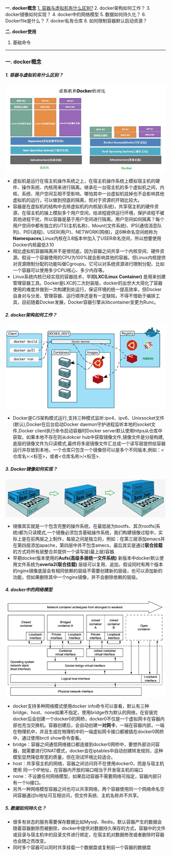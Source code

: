 **一. docker概念**
  [1. 容器与虚拟机有什么区别?]()
  2. docker架构如何工作？
  3. docker镜像如何实现？
  4. docker中的网络模型
  5. 数据如何持久化？
  6. Dockerfile是什么？
  7. docker私有仓库
  8. 如何限制容器默认启动资源？

**二. docker使用**
  1. 基础命令
----
### 一. docker概念
##### 1. 容器与虚拟机有什么区别？
![1.jpg](https://github.com/Myrecord/Docker/blob/master/1.jpg)
* 虚拟机是运行在宿主机操作系统之上，在宿主机操作系统上模拟宿主机的硬件、操作系统、内核用来进行隔离。继承在一台宿主机的多个虚拟机之间，内核、系统、用户空间互相不受影响，哪怕其中一台虚拟机挂掉也不会影响其他虚拟机的运行，可以做到彻底的隔离，但对于资源的开销比较大。
* 容器是在虚拟机的结构中去除虚拟机的内核层(系统)，共享宿主机的硬件资源，在宿主机的操上模拟多个用户空间，给进程提供运行环境，保护进程不被其他进程干扰，所以容器是基于用户空间进行隔离。用户空间如何隔离？每个用户空间中都有独立的UTS(主机名称)、Mount(文件系统)、IPS(通信消息队列)、PID(进程)、USER(用户)、NETWORK(网络)，这6种命名空间统称为**Namespaces**,Linux内核在3.8版本中加入了USER命名空间，所以想要使用Docker内核最低3.10
* 相比虚拟机容器隔离并不是很彻底，因为容器之间共享一个内核空间、硬件资源。假设一个容器使用的CPU为100%就会影响其他的容器。但Linux内核提供对资源限制分配的功能叫做Cgroups。它可以对系统资源进行限制分配、比如一个容器可以使用多少CPU核心、多少内存等。
* Linux系统内核已经实现的容器技术，早期**LXC(Linux Container)** 是用来创建管理容器工具。Docker是LXC的二次封装版，docker的出世大大简化了容器使用的难度并做到一次构建到处运行，保证环境的统一提高效率，但Docker自身对与分发、管理容器、运行顺序还是有一定缺陷，不得不借助于编排工具，目前随着Docker发展，Docker容器引擎从libcontainer变更为Runc。
##### 2. docker架构如何工作？
![2.jpg](https://github.com/Myrecord/Docker/blob/master/2.jpg)
* Docker是C/S架构模式运行,支持三种模式监听:ipv4、ipv6、Unixsocket文件(默认),Docker在后台启动Docker daemon守护进程监听本地的socket文件,Docker client执行命令启动容器时Docker server默认使用https从仓库中获取，如果本地不存在则从dokcer hub中获取镜像文件,镜像文件是分层构建,底层的镜像文件为只读模式,最终将多层镜像文件汇总成一个读写层提供给容器运行并存放到本地，一个仓库只包含一个镜像但可以是多个不同版本,例如：&lt;仓库名&gt;:&lt;标签&gt;，或者&lt;仓库名称&gt;/&lt;标签&gt;.
##### 3. Docker镜像如何实现？
![3.jpg](https://github.com/Myrecord/Docker/blob/master/3.jpg)
* 镜像其实就是一个包含完整的操作系统，在最低层为bootfs、其次rootfs(系统)都为只读模式,一个镜像必须包含基础操作系统，我们构建镜像过程中，实际上是在前两层之上制作，每层之间是独立的，例如：在第三层添加emacs并在第四层添加apache，第四层中并不包含amecs，最后其实是通过**联合挂载**的方式将所有层整合并提供一个读写层(最上层)容器.
* 早期docker版本使用的**Aufs(高级多层统一文件系统)** 新版本中docker默认使用文件系统为**overla2(联合挂载)** 层级可以复用、追加，假设同时有两个版本的nginx镜像底层会有相同依赖的层级不需要创建新的层级，也可以添加新的功能，但如果删除其中一个nginx镜像，并不会删除依赖的层级。
##### 4. docker中的网络模型
![4.jpg](https://github.com/Myrecord/Docker/blob/master/4.jpg)
* docker支持多种网络模式使用docker info命令可以查看，默认有三种bridge、host、none如果不指定，使用bridge作为默认的网络，在安装完docker后会创建一个docker0的网桥，docker0不仅是一个虚拟网卡在容器内部也充当交换机。容器创建后，会自动创建**一对网卡**，一端在容器内部，一端在物理机中，并且生成在物理机中的一端虚拟网卡接口都被插在docker0网桥中，通过使用brctl show命令查看。
* bridge：容器之间通信网络接口都连接到docker0网桥中，要想外部访问容器，就需要进行DNAT模式，docker会在iptables中自动创建转发规则，这种模型显然降低带宽的质量，但在测试环境比较适合。
* host：共享宿主机的网络，容器之间访问将不在使用docker0，而是与宿主机使用
同一个IP地址，在容器内开放的端口相当于开发宿主机的端口
* none：不设置任何网络模型，如果启动容器不需要网络可指定，容器内部只有一个lo接口。
* 另外一种网络模型容器之间也可以共享网络，两个容器使用同一个网络命名空间容器通过lo地址可互相访问，但文件系统、主机名称并不共享。
##### 5. 数据如何持久化？
* 很多有状态的服务需要保存数据比如Mysql、Redis，默认容器产生的数据会随着容器删除而被删除，docker中提供对数据持久保存的方式，容器中的文件或目录与宿主机中的目录文件进行绑定，在宿主机对数据修改或者删除时容器也会随之而改变。
* 同时多个容器可以同时共享挂载一个数据盘或复制前一个容器的数据盘
